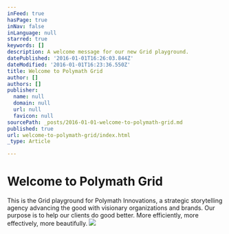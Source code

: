 ```yaml
---
inFeed: true
hasPage: true
inNav: false
inLanguage: null
starred: true
keywords: []
description: A welcome message for our new Grid playground.
datePublished: '2016-01-01T16:26:03.844Z'
dateModified: '2016-01-01T16:23:36.550Z'
title: Welcome to Polymath Grid
author: []
authors: []
publisher:
  name: null
  domain: null
  url: null
  favicon: null
sourcePath: _posts/2016-01-01-welcome-to-polymath-grid.md
published: true
url: welcome-to-polymath-grid/index.html
_type: Article

---
```

# Welcome to Polymath Grid

This is the Grid playground for Polymath Innovations, a strategic storytelling agency advancing the good with visionary organizations and brands. Our purpose is to help our clients do good better. More efficiently, more effectively, more beautifully. ![](https://the-grid-user-content.s3-us-west-2.amazonaws.com/a2e43736-8bcd-4b56-bc1c-eecc40c95f67.jpg)